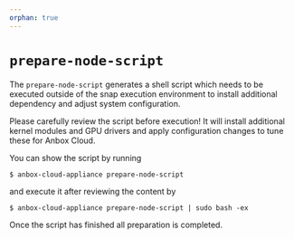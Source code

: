 ```yaml
---
orphan: true
---
```

# `prepare-node-script`

The `prepare-node-script` generates a shell script which needs to be executed outside of the snap execution environment to install additional dependency and adjust system configuration.

Please carefully review the script before execution! It will install additional kernel modules and GPU drivers and apply configuration changes to tune these for Anbox Cloud.

You can show the script by running

    $ anbox-cloud-appliance prepare-node-script

and execute it after reviewing the content by

    $ anbox-cloud-appliance prepare-node-script | sudo bash -ex

Once the script has finished all preparation is completed.
